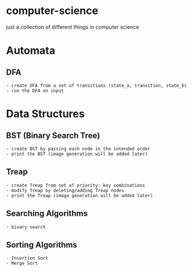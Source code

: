 # computer-science
just a collection of different things in computer science

# Automata

## DFA
    - create DFA from a set of transitions (state_a, transition, state_b)
    - run the DFA on input

# Data Structures 

## BST (Binary Search Tree)
    - create BST by passing each node in the intended order
    - print the BST (image generation will be added later)
    
## Treap
    - create Treap from set af priority: key combinations
    - modify Treap by deleting/adding Treap nodes
    - print the Treap (image generation will be added later)
    
## Searching Algorithms
    - binary search
    
## Sorting Algorithms
    - Insertion Sort
    - Merge Sort